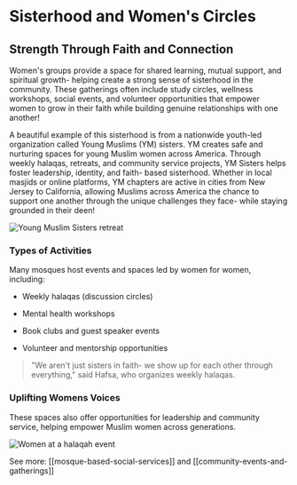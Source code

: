 # Sisterhood and Women's Circles
## Strength Through Faith and Connection

Women's groups provide a space for shared learning, mutual support, and spiritual growth- helping create a strong sense of sisterhood in the community. These gatherings often include study circles, wellness workshops, social events, and volunteer opportunities that empower women to grow in their faith while building genuine relationships with one another!

  

A beautiful example of this sisterhood is from a nationwide youth-led organization called Young Muslims (YM) sisters. YM creates safe and nurturing spaces for young Muslim women across America. Through weekly halaqas, retreats, and community service projects, YM Sisters helps foster leadership, identity, and faith- based sisterhood. Whether in local masjids or online platforms, YM chapters are active in cities from New Jersey to California, allowing Muslims across America the chance to support one another through the unique challenges they face- while staying grounded in their deen!

![Young Muslim Sisters retreat](https://ymsisters.com/wp-content/uploads/2024/04/94d87ad5-b299-441c-82d5-7752c50a711c-jpg.webp)

  

### Types of Activities

Many mosques host events and spaces led by women for women, including:

- Weekly halaqas (discussion circles)

- Mental health workshops

- Book clubs and guest speaker events

- Volunteer and mentorship opportunities

>"We aren't just sisters in faith- we show up for each other through everything," said Hafsa, who organizes weekly halaqas.

  

### Uplifting Womens Voices

These spaces also offer opportunities for leadership and community service, helping empower Muslim women across generations.

![Women at a halaqah event](https://i.pinimg.com/736x/2d/6a/e6/2d6ae6cb0a7b51ad0c0b31d7504100a8.jpg)

  

See more: [[mosque-based-social-services]] and [[community-events-and-gatherings]]